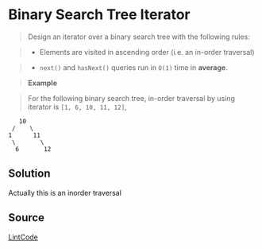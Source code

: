 # Binary Search Tree Iterator

> Design an iterator over a binary search tree with the following rules:

> - Elements are visited in ascending order (i.e. an in-order traversal)

> - `next()` and `hasNext()` queries run in `O(1)` time in __average__.

> __Example__

> For the following binary search tree, in-order traversal by using iterator is `[1, 6, 10, 11, 12]`,

```
   10
 /    \
1      11
 \       \
  6       12
```

## Solution

Actually this is an inorder traversal

## Source

[LintCode](http://www.lintcode.com/en/problem/binary-search-tree-iterator/)